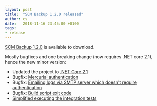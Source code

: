 ```yaml
---
layout: post
title:  "SCM Backup 1.2.0 released"
author: cs
date:   2018-11-16 23:45:00 +0100
tags:
- release
---
```


[SCM Backup 1.2.0](https://github.com/christianspecht/scm-backup/releases/tag/1.2.0) is available to download.

Mostly bugfixes and one breaking change (now requires .NET core 2.1), hence the new minor version:

- Updated the project to [.NET Core 2.1](http://docs.scm-backup.org/en/latest/install/#system-requirements)
- Bugfix: [Mercurial authentication](https://github.com/christianspecht/scm-backup/issues/19)
- Bugfix: [Emailing logs via SMTP server which doesn't require authentication](https://github.com/christianspecht/scm-backup/issues/23)
- Bugfix: [Build script exit code](https://github.com/christianspecht/scm-backup/issues/24)
- [Simplified executing the integration tests](https://github.com/christianspecht/scm-backup/issues/14)
